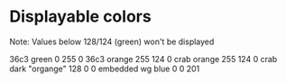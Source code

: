 # Displayable colors
Note: Values below 128/124 (green) won't be displayed

36c3 green 0 255 0
36c3 orange 255 124 0
crab orange 255 124 0
crab dark "organge" 128 0 0
embedded wg blue 0 0 201
